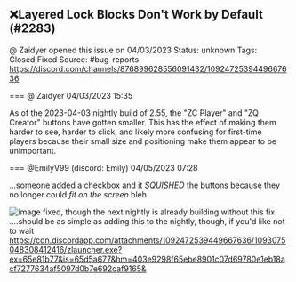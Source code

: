 ## ❌Layered Lock Blocks Don't Work by Default (#2283)
@ Zaidyer opened this issue on 04/03/2023
Status: unknown
Tags: Closed,Fixed
Source: #bug-reports https://discord.com/channels/876899628556091432/1092472539449667636


=== @ Zaidyer 04/03/2023 15:35

As of the 2023-04-03 nightly build of 2.55, the "ZC Player" and "ZQ Creator" buttons have gotten smaller. This has the effect of making them harder to see, harder to click, and likely more confusing for first-time players because their small size and positioning make them appear to be unimportant.

=== @EmilyV99 (discord: Emily) 04/05/2023 07:28

...someone added a checkbox
and it *SQUISHED* the buttons
because they no longer could *fit on the screen*
bleh

![image](https://cdn.discordapp.com/attachments/1092472539449667636/1093074931123769425/image.png?ex=65e81b5b&is=65d5a65b&hm=5050ca9933445ae595421bc6724fd39027e7df183b639573bf37a0b74647ecbc&)
fixed, though the next nightly is already building without this fix
....should be as simple as adding this to the nightly, though, if you'd like not to wait
https://cdn.discordapp.com/attachments/1092472539449667636/1093075048308412416/zlauncher.exe?ex=65e81b77&is=65d5a677&hm=403e9298f65ebe8901c07d69780e1eb18acf7277634af5097d0b7e692caf9165&
